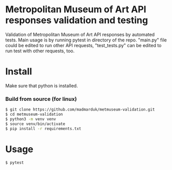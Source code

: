 # Metropolitan Museum of Art API responses validation and testing
Validation of Metropolitan Museum of Art API responses by automated tests. 
Main usage is by running pytest in directory of the repo. "main.py" file
could be edited to run other API requests, "test_tests.py" can be edited
to run test with other requests, too.

Install
=====
Make sure that python is installed.

### Build from source (for linux)
```bash
$ git clone https://github.com/madmarduk/metmuseum-validation.git
$ cd metmuseum-validation
$ python3 -m venv venv
$ source venv/bin/activate
$ pip install -r requirements.txt
```

Usage
====
```bash
$ pytest
```
